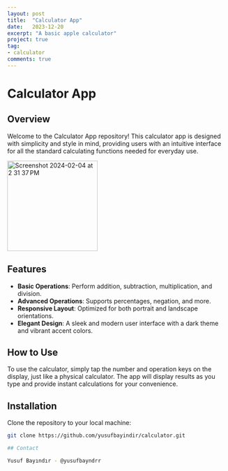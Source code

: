 ```yaml
---
layout: post
title:  "Calculator App"
date:   2023-12-20
excerpt: "A basic apple calculator"
project: true
tag:
- calculator
comments: true
---
```


# Calculator App

## Overview
Welcome to the Calculator App repository! This calculator app is designed with simplicity and style in mind, providing users with an intuitive interface for all the standard calculating functions needed for everyday use.

<img width="207" alt="Screenshot 2024-02-04 at 2 31 37 PM" src="https://github.com/yusufbayindir/Calculator/assets/126359377/1bfdaf5d-9ec4-4907-b628-a07213136bd7">

## Features
- **Basic Operations**: Perform addition, subtraction, multiplication, and division.
- **Advanced Operations**: Supports percentages, negation, and more.
- **Responsive Layout**: Optimized for both portrait and landscape orientations.
- **Elegant Design**: A sleek and modern user interface with a dark theme and vibrant accent colors.

## How to Use
To use the calculator, simply tap the number and operation keys on the display, just like a physical calculator. The app will display results as you type and provide instant calculations for your convenience.

## Installation
Clone the repository to your local machine:
```bash
git clone https://github.com/yusufbayindir/calculator.git

## Contact

Yusuf Bayındır - @yusufbayndrr
